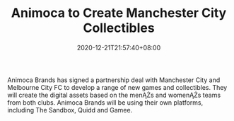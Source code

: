 ﻿---
title: "Animoca to Create Manchester City Collectibles"
date: 2020-12-21T21:57:40+08:00
lastmod: 2020-12-21T16:45:40+08:00
draft: false
authors: ["Magda"]
description: "Animoca Brands has signed a partnership deal with Manchester City and Melbourne City FC to develop a range of new games and collectibles. They will create the digital assets based on the menĄŻs and womenĄŻs teams from both clubs. Animoca Brands will be using their own platforms, including The Sandbox, Quidd and Gamee."
featuredImage: "animoca-to-create-manchester-city-collectibles.png"
tags: ["Strategy Games","Play to Earn"]
categories: ["news"]
news: ["Strategy Games"]
weight: 
lightgallery: true
pinned: false
recommend: false
recommend1: false
---

Animoca Brands has signed a partnership deal with Manchester City and Melbourne City FC to develop a range of new games and collectibles. They will create the digital assets based on the menĄŻs and womenĄŻs teams from both clubs. Animoca Brands will be using their own platforms, including The Sandbox, Quidd and Gamee.

<!--more-->

